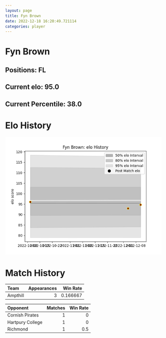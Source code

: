 ```yaml
---  
layout: page  
title: Fyn Brown  
date: 2022-12-18 16:20:49.721114  
categories: player  
---
```

# Fyn Brown

## Positions: FL

## Current elo: 95.0

## Current Percentile: 38.0

# Elo History


![elo history](history_FynBrown.png)
# Match History


| Team     |   Appearances |   Win Rate |
|:---------|--------------:|-----------:|
| Ampthill |             3 |   0.166667 |

| Opponent         |   Matches |   Win Rate |
|:-----------------|----------:|-----------:|
| Cornish Pirates  |         1 |        0   |
| Hartpury College |         1 |        0   |
| Richmond         |         1 |        0.5 |